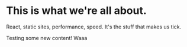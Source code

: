 # This is what we're all about.
React, static sites, performance, speed. It's the stuff that makes us tick.

Testing some new content! Waaa

